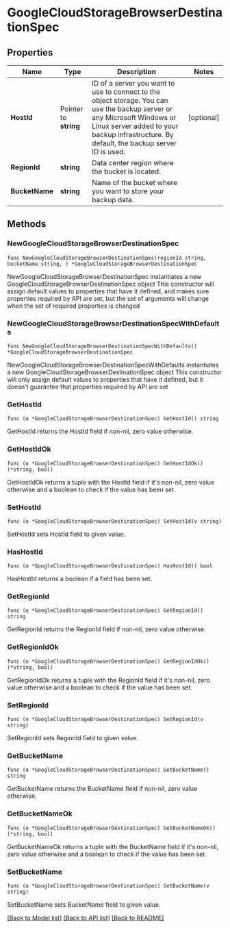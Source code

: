 # GoogleCloudStorageBrowserDestinationSpec

## Properties

Name | Type | Description | Notes
------------ | ------------- | ------------- | -------------
**HostId** | Pointer to **string** | ID of a server you want to use to connect to the object storage. You can use the backup server or any Microsoft Windows or Linux server added to your backup infrastructure. By default, the backup server ID is used. | [optional] 
**RegionId** | **string** | Data center region where the bucket is located. | 
**BucketName** | **string** | Name of the bucket where you want to store your backup data. | 

## Methods

### NewGoogleCloudStorageBrowserDestinationSpec

`func NewGoogleCloudStorageBrowserDestinationSpec(regionId string, bucketName string, ) *GoogleCloudStorageBrowserDestinationSpec`

NewGoogleCloudStorageBrowserDestinationSpec instantiates a new GoogleCloudStorageBrowserDestinationSpec object
This constructor will assign default values to properties that have it defined,
and makes sure properties required by API are set, but the set of arguments
will change when the set of required properties is changed

### NewGoogleCloudStorageBrowserDestinationSpecWithDefaults

`func NewGoogleCloudStorageBrowserDestinationSpecWithDefaults() *GoogleCloudStorageBrowserDestinationSpec`

NewGoogleCloudStorageBrowserDestinationSpecWithDefaults instantiates a new GoogleCloudStorageBrowserDestinationSpec object
This constructor will only assign default values to properties that have it defined,
but it doesn't guarantee that properties required by API are set

### GetHostId

`func (o *GoogleCloudStorageBrowserDestinationSpec) GetHostId() string`

GetHostId returns the HostId field if non-nil, zero value otherwise.

### GetHostIdOk

`func (o *GoogleCloudStorageBrowserDestinationSpec) GetHostIdOk() (*string, bool)`

GetHostIdOk returns a tuple with the HostId field if it's non-nil, zero value otherwise
and a boolean to check if the value has been set.

### SetHostId

`func (o *GoogleCloudStorageBrowserDestinationSpec) SetHostId(v string)`

SetHostId sets HostId field to given value.

### HasHostId

`func (o *GoogleCloudStorageBrowserDestinationSpec) HasHostId() bool`

HasHostId returns a boolean if a field has been set.

### GetRegionId

`func (o *GoogleCloudStorageBrowserDestinationSpec) GetRegionId() string`

GetRegionId returns the RegionId field if non-nil, zero value otherwise.

### GetRegionIdOk

`func (o *GoogleCloudStorageBrowserDestinationSpec) GetRegionIdOk() (*string, bool)`

GetRegionIdOk returns a tuple with the RegionId field if it's non-nil, zero value otherwise
and a boolean to check if the value has been set.

### SetRegionId

`func (o *GoogleCloudStorageBrowserDestinationSpec) SetRegionId(v string)`

SetRegionId sets RegionId field to given value.


### GetBucketName

`func (o *GoogleCloudStorageBrowserDestinationSpec) GetBucketName() string`

GetBucketName returns the BucketName field if non-nil, zero value otherwise.

### GetBucketNameOk

`func (o *GoogleCloudStorageBrowserDestinationSpec) GetBucketNameOk() (*string, bool)`

GetBucketNameOk returns a tuple with the BucketName field if it's non-nil, zero value otherwise
and a boolean to check if the value has been set.

### SetBucketName

`func (o *GoogleCloudStorageBrowserDestinationSpec) SetBucketName(v string)`

SetBucketName sets BucketName field to given value.



[[Back to Model list]](../README.md#documentation-for-models) [[Back to API list]](../README.md#documentation-for-api-endpoints) [[Back to README]](../README.md)


